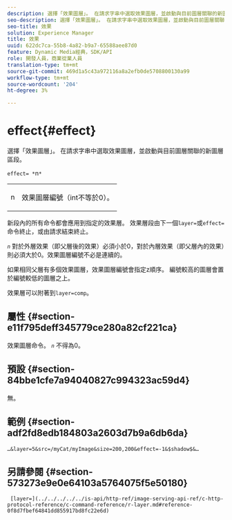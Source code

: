 ```yaml
---
description: 選擇「效果圖層」。 在請求字串中選取效果圖層，並啟動與目前圖層關聯的新圖層區段。
seo-description: 選擇「效果圖層」。 在請求字串中選取效果圖層，並啟動與目前圖層關聯的新圖層區段。
seo-title: 效果
solution: Experience Manager
title: 效果
uuid: 622dc7ca-55b8-4a82-b9a7-65588aee87d0
feature: Dynamic Media經典，SDK/API
role: 開發人員，商業從業人員
translation-type: tm+mt
source-git-commit: 469d1a5c43a972116a8a2efb0de5708800130a99
workflow-type: tm+mt
source-wordcount: '204'
ht-degree: 3%

---
```



# effect{#effect}

選擇「效果圖層」。 在請求字串中選取效果圖層，並啟動與目前圖層關聯的新圖層區段。

`effect= *`n`*`

<table id="simpletable_C48DABF486604D2B9F3CBC1CD01AC76D"> 
 <tr class="strow"> 
  <td class="stentry"> <p><span class="codeph"> <span class="varname"> n</span></span> </p> </td> 
  <td class="stentry"> <p>效果圖層編號（int不等於0）。 </p></td> 
 </tr> 
</table>

新段內的所有命令都會應用到指定的效果層。 效果層段由下一個`layer=`或`effect=`命令終止，或由請求結束終止。

*`n`* 對於外層效果（即父層後的效果）必須小於0，對於內層效果（即父層內的效果）則必須大於0。效果圖層編號不必是連續的。

如果相同父層有多個效果圖層，效果圖層編號會指定z順序。 編號較高的圖層會置於編號較低的圖層之上。

效果層可以附著到`layer=comp`。

## 屬性 {#section-e11f795deff345779ce280a82cf221ca}

效果圖層命令。 *`n`* 不得為0。

## 預設 {#section-84bbe1cfe7a94040827c994323ac59d4}

無。

## 範例 {#section-adf2fd8edb184803a2603d7b9a6db6da}

`…&layer=5&src=/myCat/myImage&size=200,200&effect=-1&$shadow$&…`

## 另請參閱 {#section-573273e9e0e64103a5764075f5e50180}

` [layer=](../../../../../is-api/http-ref/image-serving-api-ref/c-http-protocol-reference/c-command-reference/r-layer.md#reference-0f8d7fbef64841dd855917bd8fc22e6d)`
